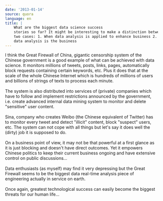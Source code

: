 ```yaml
---
date: '2013-01-14'
source: quora
language: en
title: |
    What are the biggest data science success
    stories so far? It might be interesting to make a distinction between
    two cases: 1. When data analysis is applied to enhance business 2. When
    data analysis is the business
---
```


I think the Great Firewall of China, gigantic censorship system of the
Chinese government is a good example of what can be achieved with data
science. It monitors millions of tweets, posts, links, pages,
automatically block requests containing certain keywords, etc. Plus it
does that at the scale of the whole Chinese Internet which is hundreds
of millions of users and billions of strings of texts to process each
minute.\
\
The system is also distributed into services of (private) companies
which have to follow and implement restrictions announced by the
government, i.e. create advanced internal data mining system to monitor
and delete \"sensitive\" user content.\
\
Sina, company who creates Weibo (the Chinese equivalent of Twitter) has
to monitor every tweet and detect \"illicit\" content, block \"suspect\"
users, etc. The system can not cope with all things but let\'s say it
does well the (dirty) job it is supposed to do.\
\
On a business point of view, it may not be that powerful at a first
glance as it is just blocking and doesn\'t have direct outcomes. Yet it
empowers Chinese politics to keep their current business ongoing and
have extensive control on public discussions\...\
\
Data enthusiasts (as myself) may find it very depressing but the Great
Firewall seems to be the biggest data real-time analysis piece of
engineering actually in service on earth.\
\
Once again, greatest technological success can easily become the biggest
threats for our human life\...
